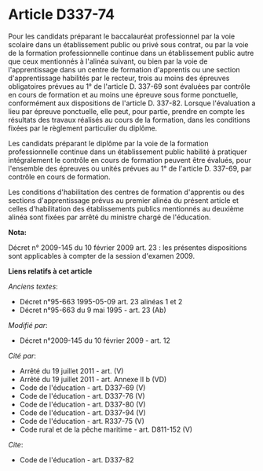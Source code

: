 # Article D337-74

Pour les candidats préparant le baccalauréat professionnel par la voie scolaire dans un établissement public ou privé sous
contrat, ou par la voie de la formation professionnelle continue dans un établissement public autre que ceux mentionnés à
l'alinéa suivant, ou bien par la voie de l'apprentissage dans un centre de formation d'apprentis ou une section
d'apprentissage habilités par le recteur, trois au moins des épreuves obligatoires prévues au 1° de l'article D. 337-69 sont
évaluées par contrôle en cours de formation et au moins une épreuve sous forme ponctuelle, conformément aux dispositions de
l'article D. 337-82. Lorsque l'évaluation a lieu par épreuve ponctuelle, elle peut, pour partie, prendre en compte les
résultats des travaux réalisés au cours de la formation, dans les conditions fixées par le règlement particulier du diplôme. 

Les candidats préparant le diplôme par la voie de la formation professionnelle continue dans un établissement public habilité
à pratiquer intégralement le contrôle en cours de formation peuvent être évalués, pour l'ensemble des épreuves ou unités
prévues au 1° de l'article D. 337-69, par contrôle en cours de formation. 

Les conditions d'habilitation des centres de formation d'apprentis ou des sections d'apprentissage prévus au premier alinéa
du présent article et celles d'habilitation des établissements publics mentionnés au deuxième alinéa sont fixées par arrêté
du ministre chargé de l'éducation.

**Nota:**

Décret n° 2009-145 du 10 février 2009 art. 23 : les présentes dispositions sont applicables à compter de la session d'examen
2009.

**Liens relatifs à cet article**

_Anciens textes_:

  - Décret n°95-663 1995-05-09 art. 23 alinéas 1 et 2
  - Décret n°95-663 du 9 mai 1995 - art. 23 (Ab)

_Modifié par_:

  - Décret n°2009-145 du 10 février 2009 - art. 12

_Cité par_:

  - Arrêté du 19 juillet 2011 - art. (V)
  - Arrêté du 19 juillet 2011 - art. Annexe II b (VD)
  - Code de l'éducation - art. D337-69 (V)
  - Code de l'éducation - art. D337-76 (V)
  - Code de l'éducation - art. D337-80 (V)
  - Code de l'éducation - art. D337-94 (V)
  - Code de l'éducation - art. R337-75 (V)
  - Code rural et de la pêche maritime - art. D811-152 (V)

_Cite_:

  - Code de l'éducation - art. D337-82
